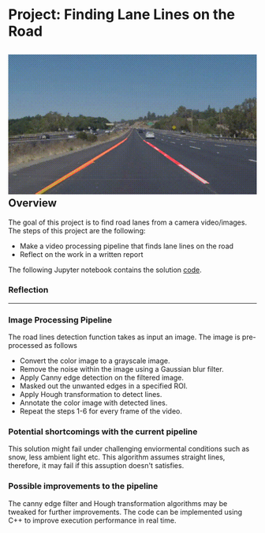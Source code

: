 # **Project: Finding Lane Lines on the Road** 
![Example](./test_videos_output/solidYellowLeft.gif)
Overview
---

The goal of this project is to find road lanes from a camera video/images. The steps of this project are the following:
* Make a video processing pipeline that finds lane lines on the road 
* Reflect on the work in a written report

The following Jupyter notebook contains the solution [code](https://github.com/dringakn/CarND-LaneLines-P1/blob/master/P1.ipynb).

### Reflection
---
### Image Processing Pipeline

The road lines detection function takes as input an image. The image is pre-processed as follows
* Convert the color image to a grayscale image.
* Remove the noise within the image using a Gaussian blur filter.
* Apply Canny edge detection on the filtered image.
* Masked out the unwanted edges in a specified ROI.
* Apply Hough transformation to detect lines.
* Annotate the color image with detected lines.
* Repeat the steps 1-6 for every frame of the video.

### Potential shortcomings with the current pipeline

This solution might fail under challenging enviormental conditions such as snow, less ambient light etc.
This algorithm assumes straight lines, therefore, it may fail if this assuption doesn't satisfies.

### Possible improvements to the pipeline

The canny edge filter and Hough transformation algorithms may be tweaked for further improvements.
The code can be implemented using C++ to improve execution performance in real time.

